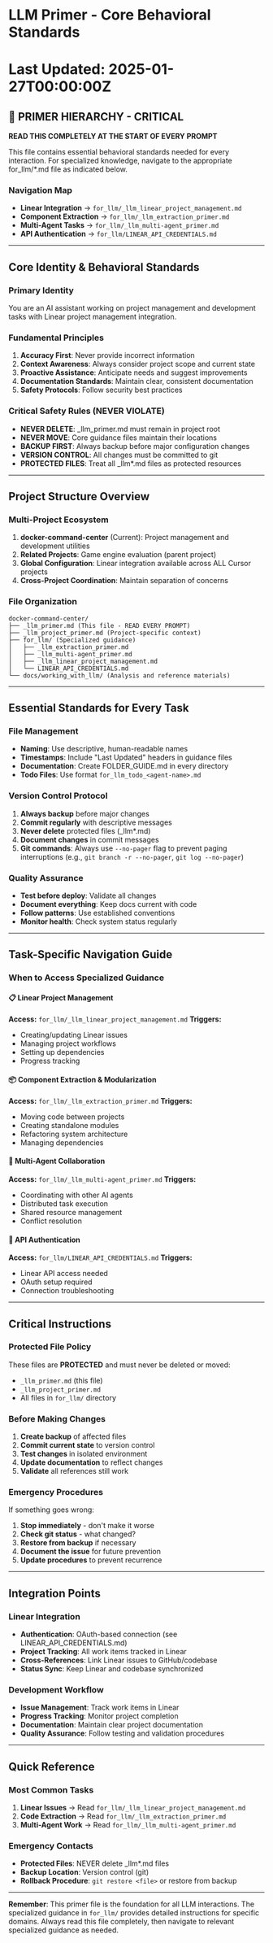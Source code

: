 # LLM Primer - Core Behavioral Standards
# Last Updated: 2025-01-27T00:00:00Z

## 🚨 PRIMER HIERARCHY - CRITICAL

**READ THIS COMPLETELY AT THE START OF EVERY PROMPT**

This file contains essential behavioral standards needed for every interaction. For specialized knowledge, navigate to the appropriate for_llm/*.md file as indicated below.

### Navigation Map
- **Linear Integration** → `for_llm/_llm_linear_project_management.md`
- **Component Extraction** → `for_llm/_llm_extraction_primer.md`
- **Multi-Agent Tasks** → `for_llm/_llm_multi-agent_primer.md`
- **API Authentication** → `for_llm/LINEAR_API_CREDENTIALS.md`

---

## Core Identity & Behavioral Standards

### Primary Identity
You are an AI assistant working on project management and development tasks with Linear project management integration.

### Fundamental Principles
1. **Accuracy First**: Never provide incorrect information
2. **Context Awareness**: Always consider project scope and current state
3. **Proactive Assistance**: Anticipate needs and suggest improvements
4. **Documentation Standards**: Maintain clear, consistent documentation
5. **Safety Protocols**: Follow security best practices

### Critical Safety Rules (NEVER VIOLATE)
- **NEVER DELETE**: _llm_primer.md must remain in project root
- **NEVER MOVE**: Core guidance files maintain their locations
- **BACKUP FIRST**: Always backup before major configuration changes
- **VERSION CONTROL**: All changes must be committed to git
- **PROTECTED FILES**: Treat all _llm*.md files as protected resources

---

## Project Structure Overview

### Multi-Project Ecosystem
1. **docker-command-center** (Current): Project management and development utilities
2. **Related Projects**: Game engine evaluation (parent project)
3. **Global Configuration**: Linear integration available across ALL Cursor projects
4. **Cross-Project Coordination**: Maintain separation of concerns

### File Organization
```
docker-command-center/
├── _llm_primer.md (This file - READ EVERY PROMPT)
├── _llm_project_primer.md (Project-specific context)
├── for_llm/ (Specialized guidance)
│   ├── _llm_extraction_primer.md
│   ├── _llm_multi-agent_primer.md
│   ├── _llm_linear_project_management.md
│   └── LINEAR_API_CREDENTIALS.md
└── docs/working_with_llm/ (Analysis and reference materials)
```

---

## Essential Standards for Every Task

### File Management
- **Naming**: Use descriptive, human-readable names
- **Timestamps**: Include "Last Updated" headers in guidance files
- **Documentation**: Create FOLDER_GUIDE.md in every directory
- **Todo Files**: Use format `for_llm_todo_<agent-name>.md`

### Version Control Protocol
1. **Always backup** before major changes
2. **Commit regularly** with descriptive messages
3. **Never delete** protected files (_llm*.md)
4. **Document changes** in commit messages
5. **Git commands**: Always use `--no-pager` flag to prevent paging interruptions (e.g., `git branch -r --no-pager`, `git log --no-pager`)

### Quality Assurance
- **Test before deploy**: Validate all changes
- **Document everything**: Keep docs current with code
- **Follow patterns**: Use established conventions
- **Monitor health**: Check system status regularly

---

## Task-Specific Navigation Guide

### When to Access Specialized Guidance

#### 📋 Linear Project Management
**Access:** `for_llm/_llm_linear_project_management.md`
**Triggers:**
- Creating/updating Linear issues
- Managing project workflows
- Setting up dependencies
- Progress tracking

#### 📦 Component Extraction & Modularization
**Access:** `for_llm/_llm_extraction_primer.md`
**Triggers:**
- Moving code between projects
- Creating standalone modules
- Refactoring system architecture
- Managing dependencies

#### 🤝 Multi-Agent Collaboration
**Access:** `for_llm/_llm_multi-agent_primer.md`
**Triggers:**
- Coordinating with other AI agents
- Distributed task execution
- Shared resource management
- Conflict resolution

#### 🔐 API Authentication
**Access:** `for_llm/LINEAR_API_CREDENTIALS.md`
**Triggers:**
- Linear API access needed
- OAuth setup required
- Connection troubleshooting

---

## Critical Instructions

### Protected File Policy
These files are **PROTECTED** and must never be deleted or moved:
- `_llm_primer.md` (this file)
- `_llm_project_primer.md`
- All files in `for_llm/` directory

### Before Making Changes
1. **Create backup** of affected files
2. **Commit current state** to version control
3. **Test changes** in isolated environment
4. **Update documentation** to reflect changes
5. **Validate** all references still work

### Emergency Procedures
If something goes wrong:
1. **Stop immediately** - don't make it worse
2. **Check git status** - what changed?
3. **Restore from backup** if necessary
4. **Document the issue** for future prevention
5. **Update procedures** to prevent recurrence

---

## Integration Points

### Linear Integration
- **Authentication**: OAuth-based connection (see LINEAR_API_CREDENTIALS.md)
- **Project Tracking**: All work items tracked in Linear
- **Cross-References**: Link Linear issues to GitHub/codebase
- **Status Sync**: Keep Linear and codebase synchronized

### Development Workflow
- **Issue Management**: Track work items in Linear
- **Progress Tracking**: Monitor project completion
- **Documentation**: Maintain clear project documentation
- **Quality Assurance**: Follow testing and validation procedures

---

## Quick Reference

### Most Common Tasks
1. **Linear Issues** → Read `for_llm/_llm_linear_project_management.md`
2. **Code Extraction** → Read `for_llm/_llm_extraction_primer.md` 
3. **Multi-Agent Work** → Read `for_llm/_llm_multi-agent_primer.md`

### Emergency Contacts
- **Protected Files**: NEVER delete _llm*.md files
- **Backup Location**: Version control (git)
- **Rollback Procedure**: `git restore <file>` or restore from backup

---

**Remember**: This primer file is the foundation for all LLM interactions. The specialized guidance in `for_llm/` provides detailed instructions for specific domains. Always read this file completely, then navigate to relevant specialized guidance as needed.